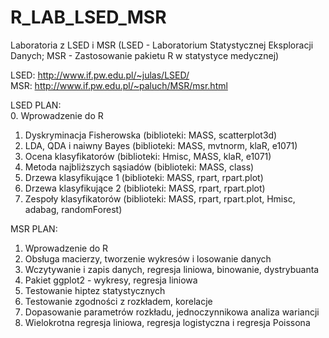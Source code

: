 # R_LAB_LSED_MSR
Laboratoria z LSED i MSR (LSED - Laboratorium Statystycznej Eksploracji Danych; MSR - Zastosowanie pakietu R w statystyce medycznej)

LSED: http://www.if.pw.edu.pl/~julas/LSED/ <br />
MSR: http://www.if.pw.edu.pl/~paluch/MSR/msr.html <br />

LSED PLAN: <br />
0. Wprowadzenie do R
1. Dyskryminacja Fisherowska (biblioteki: MASS, scatterplot3d)
2. LDA, QDA i naiwny Bayes (biblioteki: MASS, mvtnorm, klaR, e1071)
3. Ocena klasyfikatorów (biblioteki: Hmisc, MASS, klaR, e1071)
4. Metoda najbliższych sąsiadów (biblioteki: MASS, class)
5. Drzewa klasyfikujące 1 (biblioteki: MASS, rpart, rpart.plot)
6. Drzewa klasyfikujące 2 (biblioteki: MASS, rpart, rpart.plot)
7. Zespoły klasyfikatorów (biblioteki: MASS, rpart, rpart.plot, Hmisc, adabag, randomForest) <br />

MSR PLAN:
1. Wprowadzenie do R
2. Obsługa macierzy, tworzenie wykresów i losowanie danych
3. Wczytywanie i zapis danych, regresja liniowa, binowanie, dystrybuanta
4. Pakiet ggplot2 - wykresy, regresja liniowa
5. Testowanie hiptez statystycznych
6. Testowanie zgodności z rozkładem, korelacje
7. Dopasowanie parametrów rozkładu, jednoczynnikowa analiza wariancji
8. Wielokrotna regresja liniowa, regresja logistyczna i regresja Poissona
